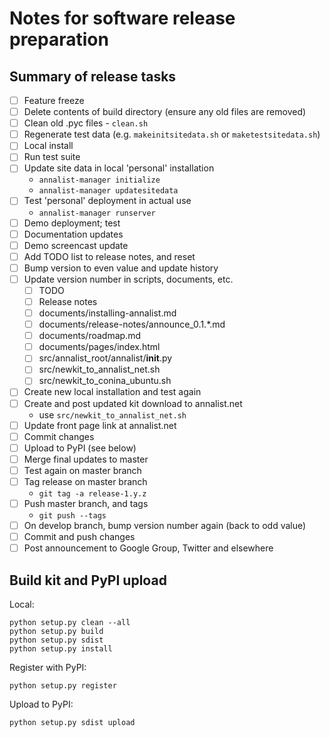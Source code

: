 # Notes for software release preparation

## Summary of release tasks

- [ ] Feature freeze
- [ ] Delete contents of build directory (ensure any old files are removed)
- [ ] Clean old .pyc files - `clean.sh`
- [ ] Regenerate test data (e.g. `makeinitsitedata.sh` or `maketestsitedata.sh`)
- [ ] Local install
- [ ] Run test suite
- [ ] Update site data in local 'personal' installation
    - `annalist-manager initialize`
    - `annalist-manager updatesitedata`
- [ ] Test 'personal' deployment in actual use
    - `annalist-manager runserver`
- [ ] Demo deployment; test
- [ ] Documentation updates
- [ ] Demo screencast update
- [ ] Add TODO list to release notes, and reset
- [ ] Bump version to even value and update history
- [ ] Update version number in scripts, documents, etc.
    - [ ] TODO
    - [ ] Release notes
    - [ ] documents/installing-annalist.md
    - [ ] documents/release-notes/announce_0.1.*.md
    - [ ] documents/roadmap.md
    - [ ] documents/pages/index.html
    - [ ] src/annalist_root/annalist/__init__.py
    - [ ] src/newkit_to_annalist_net.sh
    - [ ] src/newkit_to_conina_ubuntu.sh
- [ ] Create new local installation and test again
- [ ] Create and post updated kit download to annalist.net
    - use `src/newkit_to_annalist_net.sh`
- [ ] Update front page link at annalist.net
- [ ] Commit changes
- [ ] Upload to PyPI (see below)
- [ ] Merge final updates to master
- [ ] Test again on master branch
- [ ] Tag release on master branch
    - `git tag -a release-1.y.z`
- [ ] Push master branch, and tags
    - `git push --tags`
- [ ] On develop branch, bump version number again (back to odd value)
- [ ] Commit and push changes
- [ ] Post announcement to Google Group, Twitter and elsewhere

## Build kit and PyPI upload

Local:

    python setup.py clean --all
    python setup.py build
    python setup.py sdist
    python setup.py install

Register with PyPI:

    python setup.py register

Upload to PyPI:

    python setup.py sdist upload

